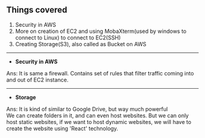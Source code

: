 ## Things covered

1. Security in AWS
2. More on creation of EC2 and using MobaXterm(used by windows to connect to Linux) to connect to EC2(SSH)
3. Creating Storage(S3), also called as Bucket on AWS

---

* **Security in AWS**

Ans: It is same a firewall. Contains set of rules that filter traffic coming into and out of EC2 instance.

---

* **Storage**

Ans: It is kind of similar to Google Drive, but way much powerful   
     We can create folders in it, and can even host websites.
     But we can only host static websites, if we want to host dynamic websites, we will
     have to create the website using 'React' technology.
